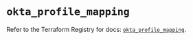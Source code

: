 # `okta_profile_mapping`

Refer to the Terraform Registry for docs: [`okta_profile_mapping`](https://registry.terraform.io/providers/okta/okta/4.8.0/docs/resources/profile_mapping).
